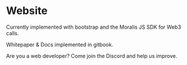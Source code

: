 # Website

Currently implemented with bootstrap and the Moralis JS SDK for Web3 calls.&#x20;

Whitepaper & Docs implemented in gitbook.

Are you a web developer? Come join the Discord and help us improve.
